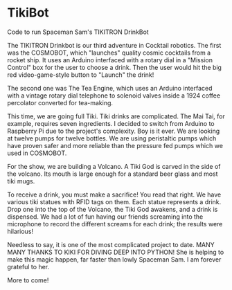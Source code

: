 # TikiBot
Code to run Spaceman Sam's TIKITRON DrinkBot

The TIKITRON Drinkbot is our third adventure in Cocktail robotics. The first was the COSMOBOT, which "launches" quality cosmic cocktails from a rocket ship. It uses an Arduino interfaced with a rotary dial in a "Mission Control" box for the user to choose a drink. Then the user would hit the big red video-game-style button to "Launch" the drink! 

The second one was The Tea Engine, which uses an Arduino interfaced with a vintage rotary dial telephone to solenoid valves inside a 1924 coffee percolator converted for tea-making.

This time, we are going full Tiki.  Tiki drinks are complicated. The Mai Tai, for example, requires seven ingredients. I decided to switch from Arduino to Raspberry Pi due to the project's complexity. Boy is it ever.  We are looking at twelve pumps for twelve bottles. We are using peristaltic pumps which have proven safer and more reliable than the pressure fed pumps which we used in COSMOBOT. 

For the show, we are building a Volcano. A Tiki God is carved in the side of the volcano.  Its mouth is large enough for a standard beer glass and most tiki mugs. 

To receive a drink, you must make a sacrifice! You read that right. We have various tiki statues with RFID tags on them. Each statue represents a drink. Drop one into the top of the Volcano, the Tiki God awakens, and a drink is dispensed. We had a lot of fun having our friends screaming into the microphone to record the different screams for each drink; the results were hilarious!

Needless to say, it is one of the most complicated project to date.  MANY MANY THANKS TO KIKI FOR DIVING DEEP INTO PYTHON! She is helping to make this magic happen, far faster than lowly Spaceman Sam.  I am forever grateful to her.

More to come!

